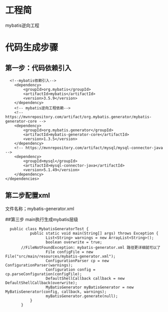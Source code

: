 # 工程简
mybatis逆向工程

# 代码生成步骤

## 第一步：代码依赖引入
      <!--mybatis依赖引入-->
        <dependency>
            <groupId>org.mybatis</groupId>
            <artifactId>mybatis</artifactId>
            <version>3.5.9</version>
        </dependency>
        <!-- mybatis逆向工程依赖-->
        <!-- https://mvnrepository.com/artifact/org.mybatis.generator/mybatis-generator-core -->
        <dependency>
            <groupId>org.mybatis.generator</groupId>
            <artifactId>mybatis-generator-core</artifactId>
            <version>1.3.5</version>
        </dependency>
        <!-- https://mvnrepository.com/artifact/mysql/mysql-connector-java -->
        <dependency>
            <groupId>mysql</groupId>
            <artifactId>mysql-connector-java</artifactId>
            <version>5.1.49</version>
        </dependency>
    </dependencies>
## 第二步配置xml
 文件名称；mybatis-generator.xml

##第三步 main执行生成mybatis层级
```
  public class MybatisGeneratorTest {
           public static void main(String[] args) throws Exception {
                  List<String> warnings = new ArrayList<String>();
                  boolean overwrite = true;
       //FileNotFoundException: mybatis-generator.xml 路径更详细就可以了
                  File configFile = new File("src/main/resources/mybatis-generator.xml");
                  ConfigurationParser cp = new ConfigurationParser(warnings);
                  Configuration config = cp.parseConfiguration(configFile);
                  DefaultShellCallback callback = new DefaultShellCallback(overwrite);
                  MyBatisGenerator myBatisGenerator = new MyBatisGenerator(config, callback, warnings);
                  myBatisGenerator.generate(null);
           }
       }

```